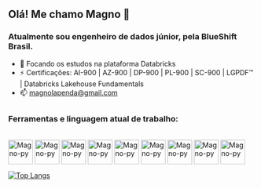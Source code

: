 ## Olá! Me chamo Magno 👋
### Atualmente sou engenheiro de dados júnior, pela BlueShift Brasil.

- 🌱 Focando os estudos na plataforma Databricks
- ⚡ Certificações: AI-900 | AZ-900 | DP-900 | PL-900 | SC-900 | LGPDF™ | Databricks Lakehouse Fundamentals
- 📫 magnolapenda@gmail.com

##

### Ferramentas e linguagem atual de trabalho:

<div style="display: inLine_block"><br>
  <img align="center" alt="Magno-py" height="50" widht="60" src="https://cdn.jsdelivr.net/gh/devicons/devicon/icons/python/python-original.svg">
  
  <img align="center" alt="Magno-py" height="50" widht="60" src="https://cdn.jsdelivr.net/gh/devicons/devicon/icons/azure/azure-original.svg">
  
  <img align="center" alt="Magno-py" height="50" widht="60" src="https://cdn.jsdelivr.net/gh/devicons/devicon/icons/vscode/vscode-original.svg">
  
  <img align="center" alt="Magno-py" height="50" widht="60" src="https://cdn.jsdelivr.net/gh/devicons/devicon/icons/pycharm/pycharm-original.svg">
  
  <img align="center" alt="Magno-py" height="50" widht="60" src="https://cdn.jsdelivr.net/gh/devicons/devicon/icons/jupyter/jupyter-original.svg">
  
  <img align="center" alt="Magno-py" height="50" widht="60" src="https://cdn.jsdelivr.net/gh/devicons/devicon/icons/pandas/pandas-original-wordmark.svg">
  
  <img align="center" alt="Magno-py" height="50" widht="60" src="https://cdn.jsdelivr.net/gh/devicons/devicon/icons/microsoftsqlserver/microsoftsqlserver-plain-wordmark.svg">
  
  <img align="center" alt="Magno-py" height="50" widht="60" src="https://cdn.jsdelivr.net/gh/devicons/devicon/icons/postgresql/postgresql-plain-wordmark.svg">
  
  <img align="center" alt="Magno-py" height="50" widht="60" src="https://cdn.jsdelivr.net/gh/devicons/devicon/icons/apache/apache-original-wordmark.svg">

[![Top Langs](https://github-readme-stats-git-masterrstaa-rickstaa.vercel.app/api/top-langs/?username=MagnoLapenda)](https://github.com/MagnoLapenda/github-readme-stats)
